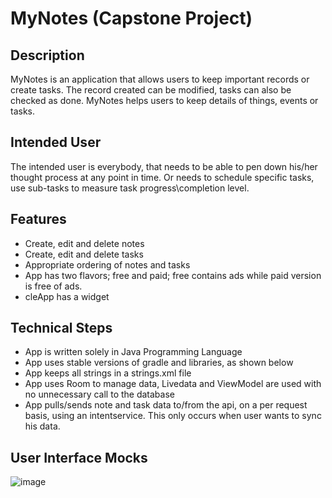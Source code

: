 # MyNotes (Capstone Project)


## Description
MyNotes  is an application that allows users to keep important records or create tasks.
The record created can be modified, tasks can also be checked as done.
MyNotes helps users to keep details of things, events or tasks.


## Intended User
The intended user is everybody, that needs to be able to pen down his/her thought process at any point in time.
Or needs to schedule specific tasks, use sub-tasks to measure task progress\completion level.


## Features
- Create, edit and delete notes
- Create, edit and delete tasks
- Appropriate ordering of notes and tasks
- App has two flavors; free and paid; free contains ads while paid version is free of ads.
- cleApp has a widget


## Technical Steps
- App is written solely in Java Programming Language
- App uses stable versions of gradle and libraries, as shown below
- App keeps all strings in a strings.xml file
- App uses Room to manage data, Livedata and ViewModel are used with no unnecessary call to the database
- App pulls/sends note and task data to/from the api,  on a per request basis, using an intentservice.
This only occurs when user wants to sync his data.


## User Interface Mocks
![image](https://user-images.githubusercontent.com/19291341/71538240-defff080-2927-11ea-83dd-8f49f20c9db6.png)